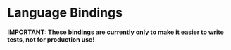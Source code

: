 Language Bindings
=================

**IMPORTANT: These bindings are currently only to make it easier to write tests, not for production use!**
